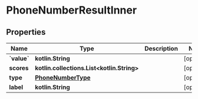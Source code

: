 
# PhoneNumberResultInner

## Properties
| Name | Type | Description | Notes |
| ------------ | ------------- | ------------- | ------------- |
| **&#x60;value&#x60;** | **kotlin.String** |  |  [optional] |
| **scores** | **kotlin.collections.List&lt;kotlin.String&gt;** |  |  [optional] |
| **type** | [**PhoneNumberType**](PhoneNumberType.md) |  |  [optional] |
| **label** | **kotlin.String** |  |  [optional] |




